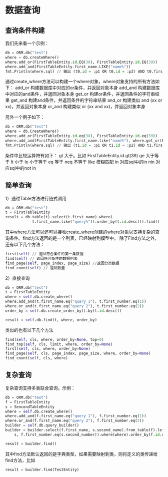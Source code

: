 # 数据查询

## 查询条件构建

我们先来看一个示例：

``` python
db = ORM.db("test")
where = db.createWhere()
where.add_or(FirstTableEntity.id.EQ(38), FirstTableEntity.id.EQ(39))
where.add_and(FirstTableEntity.first_name.LIKE("name%"))
fmt.Println(where.sql) // 输出 (t0.id = :p1 OR t0.id = :p2) AND t0.first_name like :p3
```

通过create_where方法可以构建一个where对象，where对象支持的所有方法如下：
add_or 构建数据库中对应的or条件，并返回对象本身
add_and 构建数据库中对应的and条件，并返回对象本身
get_or 构建or条件，并返回条件的字符串结果
get_and 构建and条件，并返回条件的字符串结果
and_or 构建类似 and (xx or xx)，并返回对象本身
or_and 构建类似 or (xx and xx)，并返回对象本身

另外一个例子如下：

``` python
db = ORM.db("test")
where = db.CreateWhere()
where.add_or(FirstTableEntity.id.eq(38), FirstTableEntity.id.eq(39))
where.add_and(FirstTableEntity.first_name.like("name%"), where.get_or(FirstTableEntity.second_name.eq("name"), FirstTableEntity.second_name.like("a%")))
fmt.Println(where.sql) // 输出 (t1.id = :p1 OR t1.id = :p2) AND t1.first_name like :p5 AND (t1.second_name = :p3 OR t1.second_name like :p4)
```

条件中比较运算符有如下：
gt 大于。比如 FirstTableEntity.id.gt(39)
ge 大于等于
lt 小于
le 小于等于
eq 等于
neq 不等于
like 模糊匹配
in 对应sql中的in
nin 对应sql中的not in

## 简单查询

1）通过Table方法进行链式调用

``` python
db = ORM.db("test")
t = FirstTableEntity
result = db.table(t).select(t.first_name).where(
            t.first_name.like("query%")).order_by(t.id.desc()).find()

```

其中where方法可以还可以接收create_where创建的where对象以支持复杂的查询条件。find方法返回的是一个列表，已经映射到模型中。
除了Find方法之外，还有以下几个方法：

``` python
first(self) // 返回符合条件的第一条数据
find(self) // 返回符合条件的数据列表
find_page(self, page_index, page_size) //返回分页数据
find_count(self) // 返回数量
```

2）直接查询

``` python
db = ORM.db("test")
t = FirstTableEntity
where = self.db.create_where()
where.add_and(t.first_name.eq("query 1"), t.first_number.eq(1))
where.or_and(t.first_name.eq("query 2"), t.first_number.eq(2))
order_by = self.db.create_order_by().by(t.id.desc())

result = self.db.find(t, where, order_by)
```

类似的也有以下几个方法

``` python
find(self, cls, where, order_by=None, top=0)
find_top(self, cls, limit, where, order_by=None)
first(self, cls, where, order_by=None)
find_page(self, cls, page_index, page_size, where, order_by=None)
find_count(self, cls, where)
```

## 复杂查询

复杂查询支持多表联合查询。示例：

``` python
db = ORM.db("test")
f = FirstTableEntity
s = SencondTableEntity
where = self.db.create_where()
where.add_and(f.first_name.eq("query 1"), f.first_number.eq(1))
where.or_and(f.first_name.eq("query 2"), f.first_number.eq(2))
builder = self.db.query_builder()
builder = builder.select(f.first_name, s.second_name).from_table(f).left_join(
    s, f.first_number.eq(s.second_number)).where(where).order_by(f.id.desc())

result = builder.find()
```

其中find方法默认返回的是字典类型，如果需要映射到类，则将定义的类传递给find方法，比如

``` python
result = builder.find(TestEntity)
```
